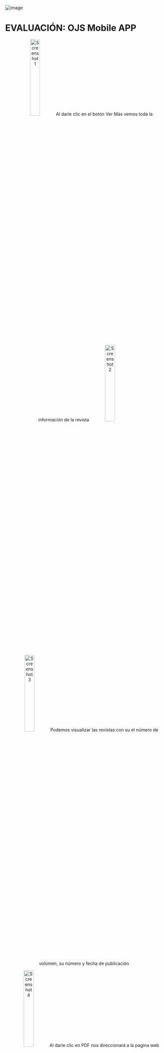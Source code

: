 ![image](https://github.com/user-attachments/assets/6254ffb9-e48e-4e22-a293-ba85e783ffa4)<h1>EVALUACIÓN: OJS Mobile APP </h1>

<p align="center">
    <img src="https://github.com/user-attachments/assets/9215519e-df9b-4638-8a8a-b187d7777802" alt="Screenshot 1" width="25%">
    Al darle clic en el botón Ver Más vemos toda la información de la revista 
    <img src="https://github.com/user-attachments/assets/29f59ca7-6dbc-4040-a0e4-65d37000c104" alt="Screenshot 2" width="25%">
    
</p>
<p align="center">
<img src="https://github.com/user-attachments/assets/b8dea346-b984-4a17-a48e-a99a7dcfa9af" alt="Screenshot 3" width="25%">
    Podemos visualizar las revistas con su el número de volúmen, su número y fecha de publicación
</p>
<p align="center">
    <img src="https://github.com/user-attachments/assets/b43b431a-7888-4c7e-811d-fb0872b17dd4" alt="Screenshot 4" width="25%">
    Al darle clic en PDF nos direccionará a la pagina web para descargar el pdf
    <img src="https://github.com/user-attachments/assets/3e743711-f6de-4a24-8e6c-2aa4faebfd51" alt="Screenshot 5" width="25%">
    Una vez le damos clic a descargar tenemos el pdf descargado
    <img src="https://github.com/user-attachments/assets/62482fff-d3b5-46d1-a171-c4f323899aa0" alt="Screenshot 5" width="25%">
    Si le damos en HTML nos lleva a una pagina para visualizar el texto y leerlo
    <img src="https://github.com/user-attachments/assets/31f1be1f-e4de-455d-9ebc-08faaf6b96e0" alt="Screenshot 6" width="25%">

</p>
